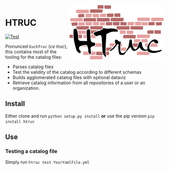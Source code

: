 <img src="./img/HTRUC.png" width=300 align=right>

HTRUC
=====

[![Test](https://github.com/HTR-United/HTRUC/actions/workflows/tests.yml/badge.svg)](https://github.com/HTR-United/HTRUC/actions/workflows/tests.yml)


Pronunced `EuchTruc` (*ce truc*), this contains most of the tooling for the catalog files: 
- Parses catalog files
- Test the validity of the catalog according to different schemas
- Builds agglomerated catalog files with optional dataviz
- Retrieve catalog information from all repositories of a user or an organization.

## Install 

Either clone and run `python setup.py install` **or** use the pip version `pip install htruc`

## Use

### Testing a catalog file

Simply run `htruc test YourYamlFile.yml`

